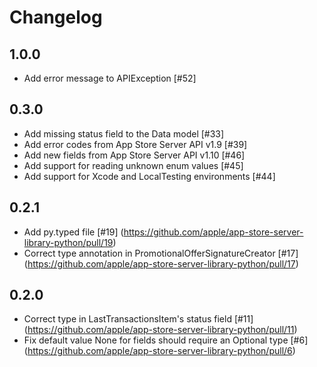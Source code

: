 # Changelog

## 1.0.0
- Add error message to APIException [#52]

## 0.3.0
- Add missing status field to the Data model [#33]
- Add error codes from App Store Server API v1.9 [#39]
- Add new fields from App Store Server API v1.10 [#46]
- Add support for reading unknown enum values [#45]
- Add support for Xcode and LocalTesting environments [#44]

## 0.2.1
- Add py.typed file [#19] (https://github.com/apple/app-store-server-library-python/pull/19)
- Correct type annotation in PromotionalOfferSignatureCreator [#17] (https://github.com/apple/app-store-server-library-python/pull/17)

## 0.2.0

- Correct type in LastTransactionsItem's status field [#11] (https://github.com/apple/app-store-server-library-python/pull/11)
- Fix default value None for fields should require an Optional type [#6] (https://github.com/apple/app-store-server-library-python/pull/6)